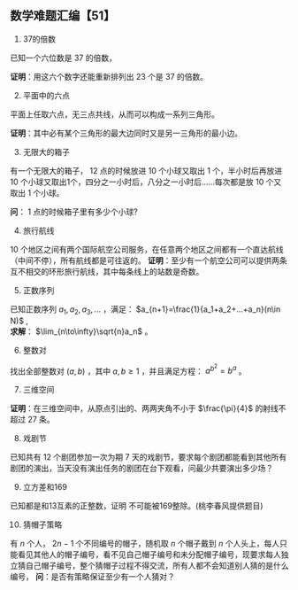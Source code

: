## 数学难题汇编【51】

1. 37的倍数

已知一个六位数是 $37$ 的倍数，

**证明**：用这六个数字还能重新排列出 $23$ 个是 $37$ 的倍数。

2. 平面中的六点

平面上任取六点，无三点共线，从而可以构成一系列三角形。

**证明**：其中必有某个三角形的最大边同时又是另一三角形的最小边。

3. 无限大的箱子

有一个无限大的箱子， $12$ 点的时候放进 $10$ 个小球又取出 $1$ 个，半小时后再放进 $10$ 个小球又取出1个，四分之一小时后，八分之一小时后……每次都是放 $10$ 个又取出 $1$ 个小球。

**问**： $1$ 点的时候箱子里有多少个小球?

4. 旅行航线

 $10$ 个地区之间有两个国际航空公司服务，在任意两个地区之间都有一个直达航线（中间不停），所有航线都是可往返的。
**证明**：至少有一个航空公司可以提供两条互不相交的环形旅行航线，其中每条线上的站数是奇数。

5. 正数序列

已知正数序列 $a_1,a_2,a_3,...$ ，满足： $a_{n+1}=\frac{1}{a_1+a_2+...+a_n}(n\in N)$ ,          
**求解**： $\lim_{n\to\infty}\sqrt{n}a_n$  。

6. 整数对

找出全部整数对 $(a,b)$ ，其中 $a,b\ge 1$ ，并且满足方程： $a^{b^2}=b^a$ 。

7. 三维空间

**证明**：在三维空间中，从原点引出的、两两夹角不小于 $\frac{\pi}{4}$ 的射线不超过 $27$ 条。

8. 戏剧节

已知共有 $12$ 个剧团参加一次为期 $7$ 天的戏剧节，要求每个剧团都能看到其他所有剧团的演出，当天没有演出任务的剧团在台下观看，问最少共要演出多少场？

9. 立方差和169

已知都是和13互素的正整数，证明 不可能被169整除。(桃李春风提供题目)

10. 猜帽子策略

有 $n$ 个人， $2n-1$ 个不同编号的帽子，随机取 $n$ 个帽子戴到 $n$ 个人头上，每人只能看见其他人的帽子编号，看不见自己帽子编号和未分配帽子编号，现要求每人独立猜自己帽子编号，整个猜帽子过程不得交流，所有人都不会知道别人猜的是什么编号，
**问**：是否有策略保证至少有一个人猜对？
